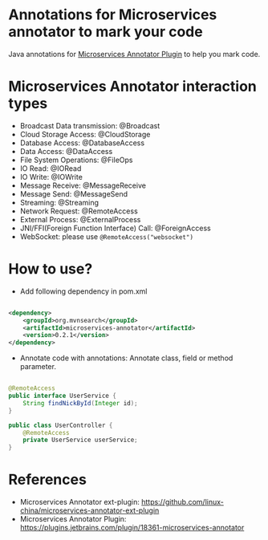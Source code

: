 Annotations for Microservices annotator to mark your code
========================

Java annotations for [Microservices Annotator Plugin](https://plugins.jetbrains.com/plugin/18361-microservices-annotator) to help you mark code.

# Microservices Annotator interaction types

* Broadcast Data transmission: @Broadcast
* Cloud Storage Access: @CloudStorage
* Database Access: @DatabaseAccess
* Data Access: @DataAccess
* File System Operations: @FileOps
* IO Read: @IORead
* IO Write: @IOWrite
* Message Receive: @MessageReceive
* Message Send: @MessageSend
* Streaming: @Streaming
* Network Request: @RemoteAccess
* External Process: @ExternalProcess
* JNI/FFI(Foreign Function Interface) Call: @ForeignAccess
* WebSocket: please use `@RemoteAccess("websocket")`

# How to use?

* Add following dependency in pom.xml

```xml

<dependency>
    <groupId>org.mvnsearch</groupId>
    <artifactId>microservices-annotator</artifactId>
    <version>0.2.1</version>
</dependency>
```

* Annotate code with annotations: Annotate class, field or method parameter.

```java

@RemoteAccess
public interface UserService {
    String findNickById(Integer id);
}
```

```java
public class UserController {
    @RemoteAccess
    private UserService userService;
}
```

# References
             
* Microservices Annotator ext-plugin: https://github.com/linux-china/microservices-annotator-ext-plugin
* Microservices Annotator Plugin: https://plugins.jetbrains.com/plugin/18361-microservices-annotator